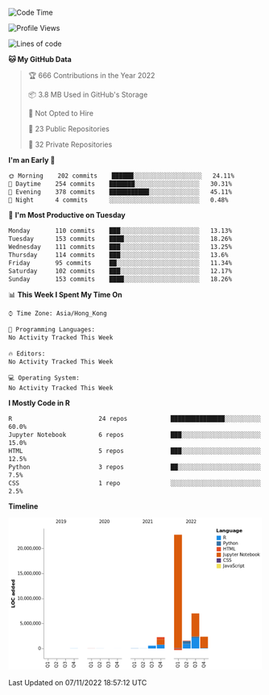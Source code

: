 

<!--**wt12318/wt12318** is a ✨ _special_ ✨ repository because its `README.md` (this file) appears on your GitHub profile.-->

<!--START_SECTION:waka-->
![Code Time](http://img.shields.io/badge/Code%20Time-567%20hrs%209%20mins-blue)

![Profile Views](http://img.shields.io/badge/Profile%20Views-0-blue)

![Lines of code](https://img.shields.io/badge/From%20Hello%20World%20I%27ve%20Written-36%20Million%20lines%20of%20code-blue)

**🐱 My GitHub Data** 

> 🏆 666 Contributions in the Year 2022
 > 
> 📦 3.8 MB Used in GitHub's Storage 
 > 
> 🚫 Not Opted to Hire
 > 
> 📜 23 Public Repositories 
 > 
> 🔑 32 Private Repositories  
 > 
**I'm an Early 🐤** 

```text
🌞 Morning    202 commits    ██████░░░░░░░░░░░░░░░░░░░   24.11% 
🌆 Daytime    254 commits    ███████░░░░░░░░░░░░░░░░░░   30.31% 
🌃 Evening    378 commits    ███████████░░░░░░░░░░░░░░   45.11% 
🌙 Night      4 commits      ░░░░░░░░░░░░░░░░░░░░░░░░░   0.48%

```
📅 **I'm Most Productive on Tuesday** 

```text
Monday       110 commits    ███░░░░░░░░░░░░░░░░░░░░░░   13.13% 
Tuesday      153 commits    ████░░░░░░░░░░░░░░░░░░░░░   18.26% 
Wednesday    111 commits    ███░░░░░░░░░░░░░░░░░░░░░░   13.25% 
Thursday     114 commits    ███░░░░░░░░░░░░░░░░░░░░░░   13.6% 
Friday       95 commits     ██░░░░░░░░░░░░░░░░░░░░░░░   11.34% 
Saturday     102 commits    ███░░░░░░░░░░░░░░░░░░░░░░   12.17% 
Sunday       153 commits    ████░░░░░░░░░░░░░░░░░░░░░   18.26%

```


📊 **This Week I Spent My Time On** 

```text
⌚︎ Time Zone: Asia/Hong_Kong

💬 Programming Languages: 
No Activity Tracked This Week

🔥 Editors: 
No Activity Tracked This Week

💻 Operating System: 
No Activity Tracked This Week

```

**I Mostly Code in R** 

```text
R                        24 repos            ███████████████░░░░░░░░░░   60.0% 
Jupyter Notebook         6 repos             ███░░░░░░░░░░░░░░░░░░░░░░   15.0% 
HTML                     5 repos             ███░░░░░░░░░░░░░░░░░░░░░░   12.5% 
Python                   3 repos             ██░░░░░░░░░░░░░░░░░░░░░░░   7.5% 
CSS                      1 repo              ░░░░░░░░░░░░░░░░░░░░░░░░░   2.5%

```


**Timeline**

![Chart not found](https://raw.githubusercontent.com/wt12318/wt12318/main/charts/bar_graph.png) 


 Last Updated on 07/11/2022 18:57:12 UTC
<!--END_SECTION:waka-->


